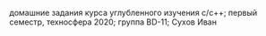 домашние задания курса углубленного изучения с/с++; первый семестр, техносфера 2020; группа BD-11; Сухов Иван
